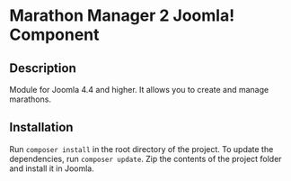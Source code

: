 # Marathon Manager 2 Joomla! Component
## Description
Module for Joomla 4.4 and higher. It allows you to create and manage marathons.

## Installation
Run `composer install` in the root directory of the project. 
To update the dependencies, run `composer update`.
Zip the contents of the project folder and install it in Joomla.